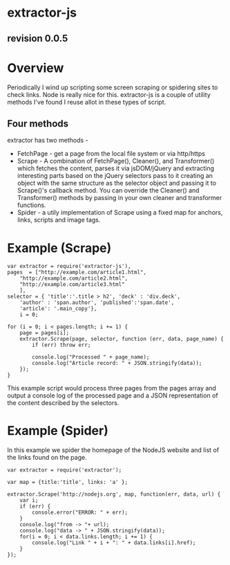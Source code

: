 extractor-js
============
revision 0.0.5
--------------

# Overview

Periodically I wind up scripting some screen scraping or spidering sites to check links.  Node is really nice for this.
extractor-js is a couple of utility methods I've found I reuse allot in these types of script.

## Four methods

extractor has two methods -

* FetchPage - get a page from the local file system or via http/https
* Scrape - A combination of FetchPage(), Cleaner(), and Transformer() which fetches the content, parses it via 
 jsDOM/jQuery and extracting interesting parts based on the jQuery selectors pass to it creating an object with 
the same structure as the selector object and passing it to Scrape()'s callback method. You can override the Cleaner()
and Transformer() methods by passing in your own cleaner and transformer functions.
* Spider - a utily implementation of Scrape using a fixed map for anchors, links, scripts and image tags.

# Example (Scrape)

	var extractor = require('extractor-js'),
	pages  = ["http://example.com/article1.html", 
		"http://example.com/article2.html",
		"http://example.com/article3.html"
		],
	selector = { 'title':'.title > h2', 'deck' : 'div.deck',
		'author' : 'span.author', 'published':'span.date',
		'article': '.main_copy'},
		i = 0;
	
	for (i = 0; i < pages.length; i += 1) {
		page = pages[i];
		extractor.Scrape(page, selector, function (err, data, page_name) {
			if (err) throw err;
			
			console.log("Processed " + page_name);
			console.log("Article record: " + JSON.stringify(data));
		});
	}
	

This example script would process three pages from the pages array and output a console log of the processed page 
and a JSON representation of the content described by the selectors.

# Example (Spider)

In this example we spider the homepage of the NodeJS website and list of the links found on the page.

	var extractor = require('extractor');

	var map = {title:'title', links: 'a' };

	extractor.Scrape('http://nodejs.org', map, function(err, data, url) {
		var i;
		if (err) {
			console.error("ERROR: " + err);
		}
		console.log("from -> "+ url);
		console.log("data -> " + JSON.stringify(data));
		for(i = 0; i < data.links.length; i += 1) {
			console.log("Link " + i + ": " + data.links[i].href);
		}
	});
